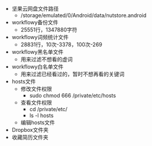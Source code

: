 - 坚果云网盘文件路径
	- /storage/emulated/0/Android/data/nutstore.android
- workflowy备份文件
	- 25551行，1347880字符
- workflowy词频统计文件
	- 28831行，10次-3378，100次-269
- workflowy黑名单文件
	- 用来过滤不想看的虚词
- workflowy白名单文件
	- 用来过滤已经看过的，暂时不想再看的关键词
- hosts文件
	- 修改文件权限
		- sudo chmod 666 /private/etc/hosts
	- 查看文件权限
		- cd /private/etc/
		- ls -l hosts
	- 编辑hosts文件
- Dropbox文件夹
- 收藏简历文件夹